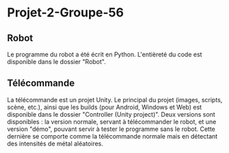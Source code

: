 # Projet-2-Groupe-56

## Robot
Le programme du robot a été écrit en Python. L'entièreté du code est disponible dans le dossier "Robot".

## Télécommande
La télécommande est un projet Unity. Le principal du projet (images, scripts, scène, etc.), ainsi que les builds (pour Android, Windows et Web) est disponible dans le dossier "Controller (Unity project)".
Deux versions sont disponibles : la version normale, servant à télécommander le robot, et une version "démo", pouvant servir à tester le programme sans le robot. Cette dernière se comporte comme la télécommande normale mais en détectant des intensités de métal aléatoires.
